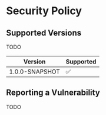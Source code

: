 # Security Policy

## Supported Versions

TODO

| Version | Supported          |
| ------- | ------------------ |
| 1.0.0-SNAPSHOT   | :white_check_mark: |

## Reporting a Vulnerability

TODO
